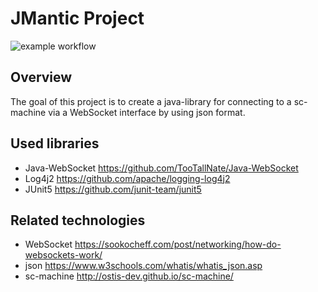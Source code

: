 # JMantic Project 

![example workflow](https://github.com/artrayme/JMantic/actions/workflows/build_and_test.yml/badge.svg)

## Overview
The goal of this project is to create a java-library for connecting to a sc-machine 
via a WebSocket interface by using json format. 

## Used libraries
* Java-WebSocket https://github.com/TooTallNate/Java-WebSocket
* Log4j2 https://github.com/apache/logging-log4j2
* JUnit5 https://github.com/junit-team/junit5

## Related technologies
* WebSocket https://sookocheff.com/post/networking/how-do-websockets-work/
* json https://www.w3schools.com/whatis/whatis_json.asp
* sc-machine http://ostis-dev.github.io/sc-machine/
